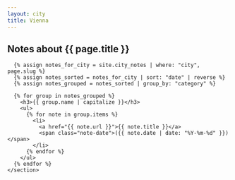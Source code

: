 ```yaml
---
layout: city
title: Vienna
---
```

<main class="page-wrapper city-page">
  <article>
    <section>
      <h2>Notes about {{ page.title }}</h2>

      {% assign notes_for_city = site.city_notes | where: "city", page.slug %}
      {% assign notes_sorted = notes_for_city | sort: "date" | reverse %}
      {% assign notes_grouped = notes_sorted | group_by: "category" %}

      {% for group in notes_grouped %}
        <h3>{{ group.name | capitalize }}</h3>
        <ul>
          {% for note in group.items %}
            <li>
              <a href="{{ note.url }}">{{ note.title }}</a>
              <span class="note-date">({{ note.date | date: "%Y-%m-%d" }})</span>
            </li>
          {% endfor %}
        </ul>
      {% endfor %}
    </section>
  </article>
</main>
